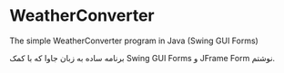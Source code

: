 # WeatherConverter
The simple WeatherConverter program in Java (Swing GUI Forms)

برنامه ساده به زبان جاوا که با کمک Swing GUI Forms و JFrame Form نوشتم.
